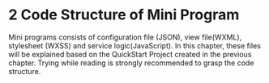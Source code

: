 # 2 Code Structure of Mini Program

Mini programs consists of configuration file (JSON), view file(WXML), stylesheet (WXSS) and service logic(JavaScript). In this chapter, these files will be explained based on the QuickStart Project created in the previous chapter. Trying while reading is strongly recommended to grasp the code structure.